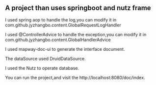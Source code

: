 ## A project than uses springboot and nutz frame 

I used spring aop to handle the log,you can modify it in com.github.jyzhangbo.content.GlobalRequestLogHandler

I used @ControllerAdvice to handle the exception,you can modify it in com.github.jyzhangbo.content.GlobalHandlerAdvice

I used mapway-doc-ui to generate the interface document.

The dataSource used DruidDataSource.

I used the Nutz to operate database.

You can run the project,and visit the http://localhost:8080/doc/index.